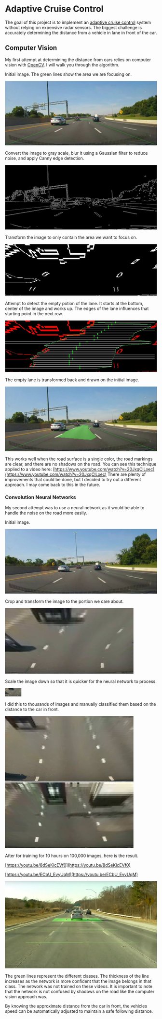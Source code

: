 # Adaptive Cruise Control

The goal of this project is to implement an [adaptive cruise control](https://en.wikipedia.org/wiki/Autonomous_cruise_control_system) system without relying on expensive radar sensors. The biggest challenge is accurately determining the distance from a vehicle in lane in front of the car. 

## Computer Vision  
My first attempt at determining the distance from cars relies on computer vision with [OpenCV](https://opencv.org/). I will walk you through the algorithm.

Initial image. The green lines show the area we are focusing on.

![](images/dAQGWua.jpg?raw=true)

Convert the image to gray scale, blur it using a Gaussian filter to reduce noise, and apply Canny edge detection.

![](images/wmHKDcW.jpg?raw=true)

Transform the image to only contain the area we want to focus on.

![](images/N255LUZ.png?raw=true)

Attempt to detect the empty potion of the lane. It starts at the bottom, center of the image and works up. The edges of the lane influences that starting point in the next row.

![](images/3SdwGub.png?raw=true)

The empty lane is transformed back and drawn on the initial image.

![](images/zPmd2uY.jpg?raw=true)

This works well when the road surface is a single color, the road markings are clear, and there are no shadows on the road.
You can see this technique applied to a video here: [https://www.youtube.com/watch?v=20JxqClLxec](https://www.youtube.com/watch?v=20JxqClLxec)
There are plenty of improvements that could be done, but I decided to try out a different approach. I may come back to this in the future. 

### Convolution Neural Networks
My second attempt was to use a neural network as it would be able to handle the noise on the road more easily. 

Initial image.

![](images/fZQtLj4.jpg?raw=true)

Crop and transform the image to the portion we care about.

![](images/j3rWyEn.jpg?raw=true)

Scale the image down so that it is quicker for the neural network to process.

![](images/bTqLnGK.jpg?raw=true)

I did this to thousands of images and manually classified them based on the distance to the car in front. 

![](images/HQqT7Y8.jpg?raw=true)
![](images/DwsvqP3.jpg?raw=true)

After for training for 10 hours on 100,000 images, here is the result.

[https://youtu.be/8dSeKicEVf0](https://youtu.be/8dSeKicEVf0) 

[https://youtu.be/ECbU_EvyUqM](https://youtu.be/ECbU_EvyUqM)

![](images/Dws3qP3.jpg?raw=true)

The green lines represent the different classes. The thickness of the line increases as the network is more confident that the image belongs in that class. The network was not trained on these videos. It is important to note that the network is not confused by shadows on the road like the computer vision approach was. 

By knowing the approximate distance from the car in front, the vehicles speed can be automatically adjusted to maintain a safe following distance.

